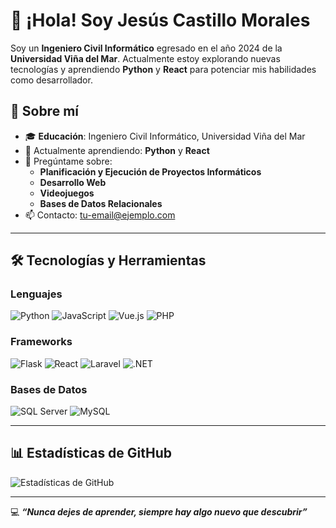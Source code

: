 # 👋 ¡Hola! Soy Jesús Castillo Morales

Soy un **Ingeniero Civil Informático** egresado en el año 2024 de la **Universidad Viña del Mar**. Actualmente estoy explorando nuevas tecnologías y aprendiendo **Python** y **React** para potenciar mis habilidades como desarrollador.

## 🌟 Sobre mí
- 🎓 **Educación**: Ingeniero Civil Informático, Universidad Viña del Mar
- 🌱 Actualmente aprendiendo: **Python** y **React**
- 💬 Pregúntame sobre:
  - **Planificación y Ejecución de Proyectos Informáticos**
  - **Desarrollo Web**
  - **Videojuegos**
  - **Bases de Datos Relacionales**
- 📫 Contacto: [tu-email@ejemplo.com](mailto:tu-email@ejemplo.com)

---

## 🛠️ Tecnologías y Herramientas
### Lenguajes
![Python](https://img.shields.io/badge/Python-3776AB?style=flat&logo=python&logoColor=white) 
![JavaScript](https://img.shields.io/badge/JavaScript-F7DF1E?style=flat&logo=javascript&logoColor=black) 
![Vue.js](https://img.shields.io/badge/Vue.js-4FC08D?style=flat&logo=vue.js&logoColor=white) 
![PHP](https://img.shields.io/badge/PHP-777BB4?style=flat&logo=php&logoColor=white)

### Frameworks
![Flask](https://img.shields.io/badge/Flask-000000?style=flat&logo=flask&logoColor=white) 
![React](https://img.shields.io/badge/React-61DAFB?style=flat&logo=react&logoColor=black) 
![Laravel](https://img.shields.io/badge/Laravel-FF2D20?style=flat&logo=laravel&logoColor=white) 
![.NET](https://img.shields.io/badge/.NET-512BD4?style=flat&logo=dotnet&logoColor=white)

### Bases de Datos
![SQL Server](https://img.shields.io/badge/SQL%20Server-CC2927?style=flat&logo=microsoft%20sql%20server&logoColor=white) 
![MySQL](https://img.shields.io/badge/MySQL-4479A1?style=flat&logo=mysql&logoColor=white)

---

## 📊 Estadísticas de GitHub
![Estadísticas de GitHub](https://github-readme-stats.vercel.app/api?username=ouroboros1599&show_icons=true&theme=radical)

---

💻 **_“Nunca dejes de aprender, siempre hay algo nuevo que descubrir”_**
